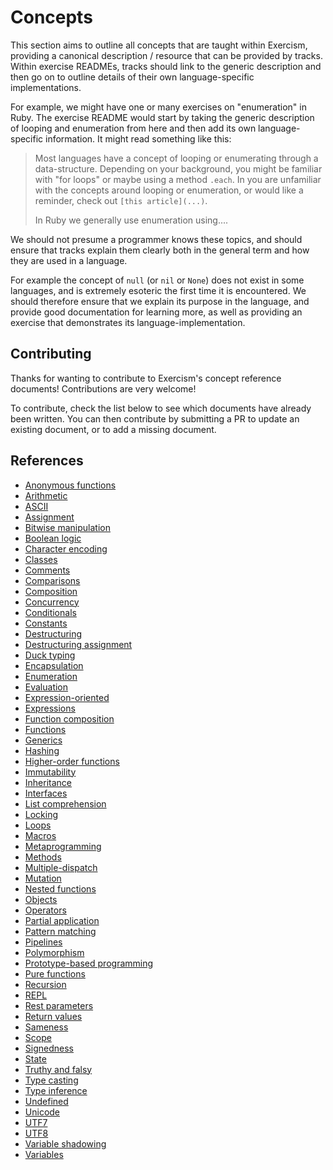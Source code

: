 # Concepts

This section aims to outline all concepts that are taught within Exercism, providing a canonical description / resource that can be provided by tracks. Within exercise READMEs, tracks should link to the generic description and then go on to outline details of their own language-specific implementations.

For example, we might have one or many exercises on "enumeration" in Ruby. The exercise README would start by taking the generic description of looping and enumeration from here and then add its own language-specific information. It might read something like this:

> Most languages have a concept of looping or enumerating through a data-structure. Depending on your background, you might be familiar with "for loops" or maybe using a method `.each`. In you are unfamiliar with the concepts around looping or enumeration, or would like a reminder, check out `[this article](...)`.
>
> In Ruby we generally use enumeration using....

We should not presume a programmer knows these topics, and should ensure that tracks explain them clearly both in the general term and how they are used in a language.

For example the concept of `null` (or `nil` or `None`) does not exist in some languages, and is extremely esoteric the first time it is encountered. We should therefore ensure that we explain its purpose in the language, and provide good documentation for learning more, as well as providing an exercise that demonstrates its language-implementation.

## Contributing

Thanks for wanting to contribute to Exercism's concept reference documents! Contributions are very welcome!

To contribute, check the list below to see which documents have already been written. You can then contribute by submitting a PR to update an existing document, or to add a missing document.

## References

- [Anonymous functions](./anonymous_functions.md)
- [Arithmetic](./arithmetic.md)
- [ASCII](./ascii.md)
- [Assignment](./assignment.md)
- [Bitwise manipulation](./bitwise_manipulation.md)
- [Boolean logic](./boolean_logic.md)
- [Character encoding](./character_encoding.md)
- [Classes](./classes.md)
- [Comments](./comments.md)
- [Comparisons](./comparisons.md)
- [Composition](./composition.md)
- [Concurrency](./concurrency.md)
- [Conditionals](./conditionals.md)
- [Constants](./constants.md)
- [Destructuring](./destructuring.md)
- [Destructuring assignment](./destructuring_assignment.md)
- [Duck typing](./duck_typing.md)
- [Encapsulation](./encapsulation.md)
- [Enumeration](./enumeration.md)
- [Evaluation](./evaluation.md)
- [Expression-oriented](./expression_oriented.md)
- [Expressions](./expressions.md)
- [Function composition](./function_composition.md)
- [Functions](./functions.md)
- [Generics](./generics.md)
- [Hashing](./hashing.md)
- [Higher-order functions](./higher_order_functions.md)
- [Immutability](./immutability.md)
- [Inheritance](./inheritance.md)
- [Interfaces](./interfaces.md)
- [List comprehension](./list_comprehension.md)
- [Locking](./locking.md)
- [Loops](./loops.md)
- [Macros](./macros.md)
- [Metaprogramming](./metaprogramming.md)
- [Methods](./methods.md)
- [Multiple-dispatch](./multiple-dispatch.md)
- [Mutation](./mutation.md)
- [Nested functions](./nested_functions.md)
- [Objects](./objects.md)
- [Operators](./operators.md)
- [Partial application](./partial_application.md)
- [Pattern matching](./pattern_matching.md)
- [Pipelines](./pipelines.md)
- [Polymorphism](./polymorphism.md)
- [Prototype-based programming](./prototype_based-programming.md)
- [Pure functions](./pure_functions.md)
- [Recursion](./recursion.md)
- [REPL](./repl.md)
- [Rest parameters](./rest_parameters.md)
- [Return values](./return_values.md)
- [Sameness](./sameness.md)
- [Scope](./scope.md)
- [Signedness](./signedness.md)
- [State](./state.md)
- [Truthy and falsy](./truthy_and_falsy.md)
- [Type casting](./type_casting.md)
- [Type inference](./type_inference.md)
- [Undefined](./undefined.md)
- [Unicode](./unicode.md)
- [UTF7](./utf7.md)
- [UTF8](./utf8.md)
- [Variable shadowing](./variable_shadowing.md)
- [Variables](./variables.md)
